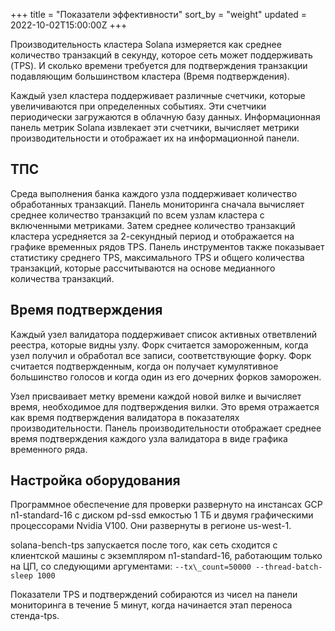 +++
title = "Показатели эффективности"
sort_by = "weight"
updated = 2022-10-02T15:00:00Z
+++

Производительность кластера Solana измеряется как среднее количество транзакций в секунду, которое сеть может поддерживать \(TPS\). И сколько времени требуется для подтверждения транзакции подавляющим большинством кластера \(Время подтверждения\).

Каждый узел кластера поддерживает различные счетчики, которые увеличиваются при определенных событиях. Эти счетчики периодически загружаются в облачную базу данных. Информационная панель метрик Solana извлекает эти счетчики, вычисляет метрики производительности и отображает их на информационной панели.

## ТПС

Среда выполнения банка каждого узла поддерживает количество обработанных транзакций. Панель мониторинга сначала вычисляет среднее количество транзакций по всем узлам кластера с включенными метриками. Затем среднее количество транзакций кластера усредняется за 2-секундный период и отображается на графике временных рядов TPS. Панель инструментов также показывает статистику среднего TPS, максимального TPS и общего количества транзакций, которые рассчитываются на основе медианного количества транзакций.

## Время подтверждения

Каждый узел валидатора поддерживает список активных ответвлений реестра, которые видны узлу. Форк считается замороженным, когда узел получил и обработал все записи, соответствующие форку. Форк считается подтвержденным, когда он получает кумулятивное большинство голосов и когда один из его дочерних форков заморожен.

Узел присваивает метку времени каждой новой вилке и вычисляет время, необходимое для подтверждения вилки. Это время отражается как время подтверждения валидатора в показателях производительности. Панель производительности отображает среднее время подтверждения каждого узла валидатора в виде графика временного ряда.

## Настройка оборудования

Программное обеспечение для проверки развернуто на инстансах GCP n1-standard-16 с диском pd-ssd емкостью 1 ТБ и двумя графическими процессорами Nvidia V100. Они развернуты в регионе us-west-1.

solana-bench-tps запускается после того, как сеть сходится с клиентской машины с экземпляром n1-standard-16, работающим только на ЦП, со следующими аргументами: `--tx\_count=50000 --thread-batch-sleep 1000`

Показатели TPS и подтверждений собираются из чисел на панели мониторинга в течение 5 минут, когда начинается этап переноса стенда-tps.
